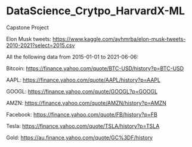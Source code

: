 # DataScience_Crytpo_HarvardX-ML
Capstone Project

Elon Musk tweets:
https://www.kaggle.com/ayhmrba/elon-musk-tweets-2010-2021?select=2015.csv

All the following data from 2015-01-01 to 2021-06-06:

Bitcoin:
https://finance.yahoo.com/quote/BTC-USD/history?p=BTC-USD

AAPL:
https://finance.yahoo.com/quote/AAPL/history?p=AAPL

GOOGL:
https://finance.yahoo.com/quote/GOOGL?p=GOOGL

AMZN:
https://finance.yahoo.com/quote/AMZN/history?p=AMZN

Facebook:
https://finance.yahoo.com/quote/FB/history?p=FB

Tesla:
https://finance.yahoo.com/quote/TSLA/history?p=TSLA

Gold:
https://au.finance.yahoo.com/quote/GC%3DF/history
